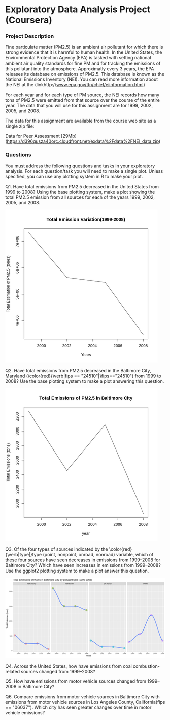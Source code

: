 # Exploratory Data Analysis Project (Coursera)


### Project Description
Fine particulate matter (PM2.5) is an ambient air pollutant for which there is strong evidence that it is harmful to human 
health. In the United States, the Environmental Protection Agency (EPA) is tasked with setting national ambient air quality 
standards for fine PM and for tracking the emissions of this pollutant into the atmosphere. Approximatly every 3 years, the 
EPA releases its database on emissions of PM2.5. This database is known as the National Emissions Inventory (NEI). You can 
read more information about the NEI at the (linkhttp://www.epa.gov/ttn/chief/eiinformation.html)

For each year and for each type of PM source, the NEI records how many tons of PM2.5 were emitted from that source over the 
course of the entire year. The data that you will use for this assignment are for 1999, 2002, 2005, and 2008.

The data for this assignment are available from the course web site as a single zip file:

Data for Peer Assessment [29Mb]
(https://d396qusza40orc.cloudfront.net/exdata%2Fdata%2FNEI_data.zip)


### Questions
You must address the following questions and tasks in your exploratory analysis. For each question/task you will need to make 
a single plot. Unless specified, you can use any plotting system in R to make your plot.

Q1. Have total emissions from PM2.5 decreased in the United States from 1999 to 2008? Using the base plotting system, make a plot 
showing the total PM2.5 emission from all sources for each of the years 1999, 2002, 2005, and 2008.

![Plot 1](https://github.com/smch0000/Exploratory-Data-Analysis-Project/blob/master/plot1.png)

Q2. Have total emissions from PM2.5 decreased in the Baltimore City, Maryland (\color{red}{\verb|fips == "24510"|}fips=="24510") 
from 1999 to 2008? Use the base plotting system to make a plot answering this question.

![Plot 2](https://github.com/smch0000/Exploratory-Data-Analysis-Project/blob/master/plot2.png)


Q3. Of the four types of sources indicated by the \color{red}{\verb|type|}type (point, nonpoint, onroad, nonroad) variable, which 
of these four sources have seen decreases in emissions from 1999–2008 for Baltimore City? Which have seen increases in 
emissions from 1999–2008? Use the ggplot2 plotting system to make a plot answer this question.


![Plot 3](https://github.com/smch0000/Exploratory-Data-Analysis-Project/blob/master/plot3.png)



Q4. Across the United States, how have emissions from coal combustion-related sources changed from 1999–2008?

Q5. How have emissions from motor vehicle sources changed from 1999–2008 in Baltimore City?

Q6. Compare emissions from motor vehicle sources in Baltimore City with emissions from motor vehicle sources in Los Angeles 
County, California(fips == "06037"). Which city has seen greater changes over time in motor 
vehicle emissions?
